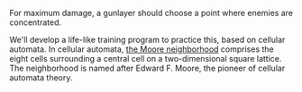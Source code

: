 For maximum damage, a gunlayer should choose a point where enemies are concentrated.

We'll develop a life-like training program to practice this, based on cellular automata. 
In cellular automata, [the Moore neighborhood](http://en.wikipedia.org/wiki/Moore_neighborhood) comprises
the eight cells surrounding a central cell on a two-dimensional square lattice.
The neighborhood is named after Edward F. Moore, the pioneer of cellular automata theory.
